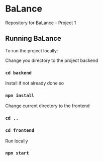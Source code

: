 # BaLance
Repository for BaLance - Project 1

## Running BaLance
To run the project locally:

Change you directory to the project backend
### `cd backend`
Install if not already done so 
### `npm install`
Change current directory to the frontend
### `cd ..`
### `cd frontend`

Run locally 
### `npm start`


